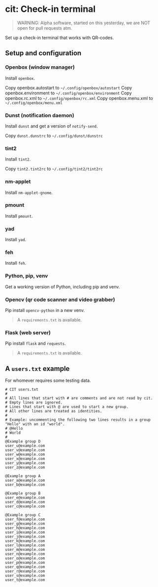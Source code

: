 # cit: Check-in terminal

> WARNING: Alpha software, started on this yesterday, we are NOT open for pull requests atm.

Set up a check-in terminal that works with QR-codes.

## Setup and configuration

### Openbox (window manager)

Install `openbox`.

Copy openbox.autostart to `~/.config/openbox/autostart`
Copy openbox.environment to `~/.config/openbox/environment`
Copy openbox.rc.xml to `~/.config/openbox/rc.xml`
Copy openbox.menu.xml to `~/.config/openbox/menu.xml`

### Dunst (notification daemon)

Install `dunst` and get a version of `notify-send`.

Copy `dunst.dunstrc` to `~/.config/dunst/dunstrc`

### tint2

Install `tint2`.

Copy `tint2.tint2rc` to `~/.config/tint2/tint2rc`

### nm-applet

Install `nm-applet-gnome`.

### pmount

Install `pmount`.

### yad

Install `yad`.

### feh

Install `feh`.

### Python, pip, venv

Get a working version of Python, including pip and venv.

### Opencv (qr code scanner and video grabber)

Pip install `opencv-python` in a new venv.

> A `requirements.txt` is available.

### Flask (web server)

Pip install `flask` and `requests`.

> A `requirements.txt` is available.

## A `users.txt` example

For whomever requires some testing data.

```
# CIT users.txt
#
# All lines that start with # are comments and are not read by cit.
# Empty lines are ignored.
# Lines that start with @ are used to start a new group.
# All other lines are treated as identities.
#
# Example: uncommenting the following two lines results in a group "Hello" with an id "world".
# @Hello
# World
#
@Example group D
user_u@example.com
user_v@example.com
user_w@example.com
user_x@example.com
user_y@example.com
user_z@example.com

@Example group A
user_a@example.com
user_b@example.com

@Example group B
user_e@example.com
user_d@example.com
user_c@example.com

@Example group C
user_f@example.com
user_g@example.com
user_h@example.com
user_i@example.com
user_j@example.com
user_k@example.com
user_l@example.com
user_m@example.com
user_n@example.com
user_o@example.com
user_p@example.com
user_q@example.com
user_r@example.com
user_s@example.com
user_t@example.com
```
